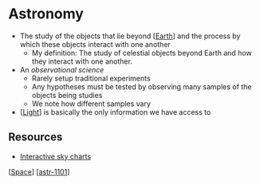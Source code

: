 # Astronomy

- The study of the objects that lie beyond [[Earth]] and the process by which these objects interact with one another
  - My definition:
    The study of celestial objects beyond Earth and how they interact with one another.
- An _observational science_
  - Rarely setup traditional experiments
  - Any hypotheses must be tested by observing many samples of the objects being studies
  - We note how different samples vary
- [[Light]] is basically the only information we have access to

## Resources

- [Interactive sky charts](https://www.heavens-above.com/main.aspx)

[[Space]] [[astr-1101]]

[//begin]: # "Autogenerated link references for markdown compatibility"
[Earth]: earth "Earth 🜨"
[Light]: light "Light"
[Space]: space "Space"
[astr-1101]: astr-1101 "ASTR 1101 - Intro to the Solar System"
[//end]: # "Autogenerated link references"
